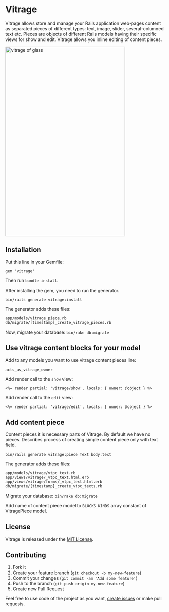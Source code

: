 Vitrage
=======

Vitrage allows store and manage your Rails application web-pages content as separated pieces of different types: text, image, slider, several-columned text etc. Pieces are objects of different Rails models having their specific views for show and edit. Vitrage allows you inline editing of content pieces.

<img src="http://www.vitroart.ru/upload/information_system_35/4/2/2/item_422/information_items_1242584051.jpg" alt="vitrage of glass" height="600" width="379">


Installation
------------

Put this line in your Gemfile:

    gem 'vitrage'

Then run `bundle install`.

After installing the gem, you need to run the generator.

    bin/rails generate vitrage:install

The generator adds these files:

    app/models/vitrage_piece.rb
    db/migrate/[timestamp]_create_vitrage_pieces.rb

Now, migrate your database: `bin/rake db:migrate`


Use vitrage content blocks for your model
-----------------------------------------

Add to any models you want to use vitrage content pieces line:

    acts_as_vitrage_owner

Add render call to the `show` view:

    <%= render partial: 'vitrage/show', locals: { owner: @object } %>

Add render call to the `edit` view:

    <%= render partial: 'vitrage/edit', locals: { owner: @object } %>


Add content piece
-----------------

Content pieces it is necessary parts of Vitrage. By default we have no pieces.
Describes process of creating simple content piece only with text field.

    bin/rails generate vitrage:piece Text body:text

The generator adds these files:

    app/models/vitrage/vtpc_text.rb
    app/views/vitrage/_vtpc_text.html.erb
    app/views/vitrage/forms/_vtpc_text.html.erb
    db/migrate/[timestamp]_create_vtpc_texts.rb

Migrate your database: `bin/rake db:migrate`

Add name of content piece model to `BLOCKS_KINDS` array constant
of VitragePiece model.


License
-------
Vitrage is released under the [MIT License](MIT-LICENSE).


Contributing
------------

1. Fork it
2. Create your feature branch (`git checkout -b my-new-feature`)
3. Commit your changes (`git commit -am 'Add some feature'`)
4. Push to the branch (`git push origin my-new-feature`)
5. Create new Pull Request


Feel free to use code of the project as you want, [create issues](https://github.com/dymio/vitrage/issues) or make pull requests.
